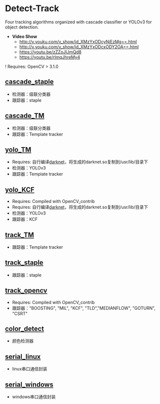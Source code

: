 # Detect-Track
Four tracking algorithms organized with cascade classifier or YOLOv3 for object detection.
- **Video Show**
  - http://v.youku.com/v_show/id_XMzYxODcyNjEzMg==.html
  - http://v.youku.com/v_show/id_XMzYxODcxODY2OA==.html
  - https://youtu.be/zZZoJIJmQd8
  - https://youtu.be/rImqJhreMy4
  
! Requires: OpenCV > 3.1.0

## [cascade_staple](cascade_staple)
- 检测器：级联分类器
- 跟踪器：staple

## [cascade_TM](cascade_TM)
- 检测器：级联分类器
- 跟踪器：Template tracker

## [yolo_TM](yolo_TM)
- Requires: 自行编译[darknet](https://github.com/AlexeyAB/darknet)，将生成的darknet.so复制到/usr/lib/目录下
- 检测器：YOLOv3
- 跟踪器：Template tracker

## [yolo_KCF](yolo_KCF)
- Requires: Compiled with OpenCV_contrib
- Requires: 自行编译[darknet](https://github.com/AlexeyAB/darknet)，将生成的darknet.so复制到/usr/lib/目录下
- 检测器：YOLOv3
- 跟踪器：KCF

## [track_TM](track_TM)
- 跟踪器：Template tracker

## [track_staple](track_staple)
- 跟踪器：staple

## [track_opencv](track_opencv)
- Requires: Compiled with OpenCV_contrib
- 跟踪器："BOOSTING", "MIL", "KCF", "TLD","MEDIANFLOW", "GOTURN", "CSRT"

## [color_detect](color_detect)
- 颜色检测器

## [serial_linux](serial_linux)
- linux串口通信封装

## [serial_windows](serial_windows)
- windows串口通信封装
